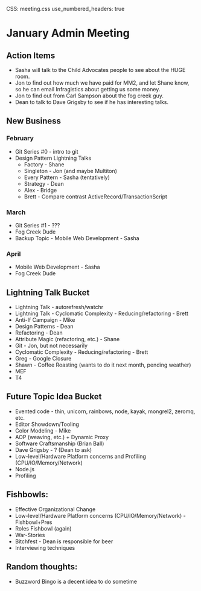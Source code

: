 CSS: meeting.css
use_numbered_headers: true

# January Admin Meeting

## Action Items
* Sasha will talk to the Child Advocates people to see about the HUGE room.
* Jon to find out how much we have paid for MM2, and let Shane know, so he can email Infragistics about getting us some money.
* Jon to find out from Carl Sampson about the fog creek guy.
* Dean to talk to Dave Grigsby to see if he has interesting talks.

## New Business

### February
* Git Series #0 - intro to git
* Design Pattern Lightning Talks
    - Factory - Shane
    - Singleton - Jon (and maybe Multiton)
    - Every Pattern - Sasha (tentatively)
    - Strategy - Dean
    - Alex - Bridge
    - Brett - Compare contrast ActiveRecord/TransactionScript

### March
* Git Series #1 - ???
* Fog Creek Dude
* Backup Topic - Mobile Web Development - Sasha

### April
* Mobile Web Development - Sasha
* Fog Creek Dude

## Lightning Talk Bucket
* Lightning Talk - autorefresh/watchr
* Lightning Talk - Cyclomatic Complexity - Reducing/refactoring - Brett
* Anti-If Campaign - Mike
* Design Patterns - Dean
* Refactoring - Dean
* Attribute Magic (refactoring, etc.) - Shane
* Git - Jon, but not necessarily
* Cyclomatic Complexity - Reducing/refactoring - Brett
* Greg - Google Closure
* Shawn - Coffee Roasting (wants to do it next month, pending weather)
* MEF
* T4

## Future Topic Idea Bucket
* Evented code - thin, unicorn, rainbows, node, kayak, mongrel2, zeromq, etc.
* Editor Showdown/Tooling
* Color Modeling - Mike
* AOP (weaving, etc.) + Dynamic Proxy
* Software Craftsmanship (Brian Ball)
* Dave Grigsby - ? (Dean to ask)
* Low-level/Hardware Platform concerns and Profiling (CPU/IO/Memory/Network)
* Node.js
* Profiling 

## Fishbowls:
* Effective Organizational Change
* Low-level/Hardware Platform concerns (CPU/IO/Memory/Network) - Fishbowl+Pres
* Roles Fishbowl (again)
* War-Stories
* Bitchfest - Dean is responsible for beer
* Interviewing techniques

## Random thoughts:
* Buzzword Bingo is a decent idea to do sometime
